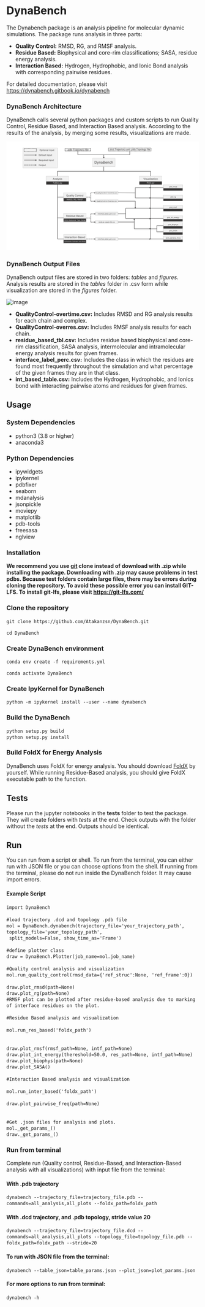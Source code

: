 # DynaBench
The Dynabench package is an analysis pipeline for molecular dynamic simulations. The package runs analysis in three parts:
* **Quality Control:** RMSD, RG, and RMSF analysis.
* **Residue Based:** Biophysical and core-rim classifications; SASA, residue energy analysis.
* **Interaction Based:** Hydrogen, Hydrophobic, and Ionic Bond analysis with corresponding pairwise residues.

For detailed documentation, please visit https://dynabench.gitbook.io/dynabench

### DynaBench Architecture
DynaBench calls several python packages and custom scripts to run Quality Control, Residue Based, and Interaction Based analysis. According to the results of the analysis, by merging some results, visualizations are made. 


![DynaBench (3)](DynaBench_structure.png)



### DynaBench Output Files
DynaBench output files are stored in two folders: *tables* and *figures*. Analysis results are stored in the *tables* folder in .csv form while visualization are stored in the *figures* folder.


![image](https://github.com/Atakanzsn/DynaBench/assets/63709928/26a37b87-5660-4df4-ba27-b76f6a76d827)

* **QualityControl-overtime.csv:** Includes RMSD and RG analysis results for each chain and complex.
* **QualityControl-overres.csv:** Includes RMSF analysis results for each chain.
* **residue_based_tbl.csv:** Includes residue based biophysical and core-rim classification, SASA analysis, intermolecular and intramolecular energy analysis results for given frames.
* **interface_label_perc.csv:** Includes the class in which the residues are found most frequently throughout the simulation and what percentage of the given frames they are in that class.
* **int_based_table.csv:** Includes the Hydrogen, Hydrophobic, and Ionics bond with interacting pairwise atoms and residues for given frames.

## Usage
### System Dependencies
* python3 (3.8 or higher)
* anaconda3
### Python Dependencies
* ipywidgets
* ipykernel
* pdbfixer
* seaborn
* mdanalysis
* jsonpickle
* moviepy
* matplotlib
* pdb-tools
* freesasa
* nglview

### Installation

**We recommend you use [git](https://git-scm.com/downloads) clone instead of download with .zip while installing the package. Downloading with .zip may cause problems in test pdbs. Because test folders contain large files, there may be errors during cloning the repository. To avoid these possible error you can install GIT-LFS. To install git-lfs, please visit https://git-lfs.com/**

### Clone the repository
```
git clone https://github.com/Atakanzsn/DynaBench.git
```
```
cd DynaBench
```
### Create DynaBench environment
```
conda env create -f requirements.yml
```
```
conda activate DynaBench
```
### Create IpyKernel for DynaBench
```
python -m ipykernel install --user --name dynabench
```
### Build the DynaBench
```
python setup.py build
python setup.py install
```
### Build FoldX for Energy Analysis
DynaBench uses FoldX for energy analysis. You should download [FoldX](https://foldxsuite.crg.eu/) by yourself. While running Residue-Based analysis, you should give FoldX executable path to the function.

## Tests
Please run the jupyter notebooks in the **tests** folder to test the package. They will create folders with *tests* at the end. Check outputs with the folder without the *tests* at the end. Outputs should be identical.

## Run
You can run from a script or shell. To run from the terminal, you can either run with JSON file or you can choose options from the shell. If running from the terminal, please do not run inside the DynaBench folder. It may cause import errors.
#### Example Script
```
import DynaBench

#load trajectory .dcd and topology .pdb file
mol = DynaBench.dynabench(trajectory_file='your_trajectory_path', topology_file='your_topology_path',
 split_models=False, show_time_as='Frame')

#define plotter class
draw = DynaBench.Plotter(job_name=mol.job_name)

#Quality control analysis and visualization
mol.run_quality_control(rmsd_data={'ref_struc':None, 'ref_frame':0})

draw.plot_rmsd(path=None)
draw.plot_rg(path=None)
#RMSF plot can be plotted after residue-based analysis due to marking of interface residues on the plot.

#Residue Based analysis and visualization

mol.run_res_based('foldx_path')


draw.plot_rmsf(rmsf_path=None, intf_path=None)
draw.plot_int_energy(thereshold=50.0, res_path=None, intf_path=None)
draw.plot_biophys(path=None)
draw.plot_SASA()

#Interaction Based analysis and visualization

mol.run_inter_based('foldx_path')

draw.plot_pairwise_freq(path=None)


#Get .json files for analysis and plots.
mol._get_params_()
draw._get_params_()
```

### Run from terminal

Complete run (Quality control, Residue-Based, and Interaction-Based analysis with all visualizations) with input file from the terminal:
#### With .pdb trajectory
```
dynabench --trajectory_file=trajectory_file.pdb --commands=all_analysis,all_plots --foldx_path=foldx_path
```
#### With .dcd trajectory, and .pdb topology, stride value 20
```
dynabench --trajectory_file=trajectory_file.dcd --commands=all_analysis,all_plots --topology_file=topology_file.pdb --foldx_path=foldx_path --stride=20
```

#### To run with JSON file from the terminal:
```
dynabench --table_json=table_params.json --plot_json=plot_params.json
```

#### For more options to run from terminal: 
```
dynabench -h
```
